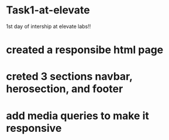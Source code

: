 # Task1-at-elevate
1st day of intership at elevate labs!!
# created a responsibe html page
# creted 3 sections navbar, herosection, and footer
# add media queries to make it responsive
